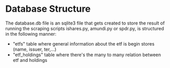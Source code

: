 # Database Structure

The database.db file is an sqlite3 file that gets created to store the result of running the scraping scripts ishares.py, amundi.py or spdr.py, is structured in the following manner: 
- "etfs" table where general information about the etf is begin stores (name, issuer, ter,...)
- "etf_holdings" table where there's the many to many relation between etf and holdings
